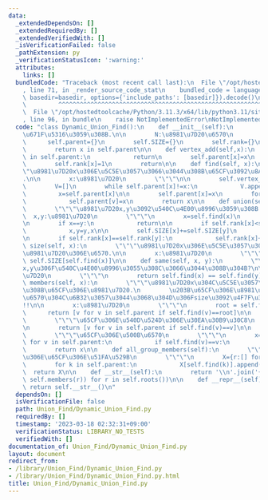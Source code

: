 ```yaml
---
data:
  _extendedDependsOn: []
  _extendedRequiredBy: []
  _extendedVerifiedWith: []
  _isVerificationFailed: false
  _pathExtension: py
  _verificationStatusIcon: ':warning:'
  attributes:
    links: []
  bundledCode: "Traceback (most recent call last):\n  File \"/opt/hostedtoolcache/Python/3.11.3/x64/lib/python3.11/site-packages/onlinejudge_verify/documentation/build.py\"\
    , line 71, in _render_source_code_stat\n    bundled_code = language.bundle(stat.path,\
    \ basedir=basedir, options={'include_paths': [basedir]}).decode()\n          \
    \         ^^^^^^^^^^^^^^^^^^^^^^^^^^^^^^^^^^^^^^^^^^^^^^^^^^^^^^^^^^^^^^^^^^^^^^^^^^^^^^^^^\n\
    \  File \"/opt/hostedtoolcache/Python/3.11.3/x64/lib/python3.11/site-packages/onlinejudge_verify/languages/python.py\"\
    , line 96, in bundle\n    raise NotImplementedError\nNotImplementedError\n"
  code: "class Dynamic_Union_Find():\n    def __init__(self):\n        \"\"\"\u521D\
    \u671F\u5316\u3059\u308B.\n\n        N:\u8981\u7D20\u6570\n        \"\"\"\n  \
    \      self.parent={}\n        self.SIZE={}\n        self.rank={}\n\n    def vertex_exist(self,x):\n\
    \        return x in self.parent\n\n    def vertex_add(self,x):\n        if x\
    \ in self.parent:\n            return\n        self.parent[x]=x\n        self.SIZE[x]=1\n\
    \        self.rank[x]=1\n        return\n\n    def find(self, x):\n        \"\"\
    \"\u8981\u7D20x\u306E\u5C5E\u3057\u3066\u3044\u308B\u65CF\u3092\u8ABF\u3079\u308B\
    .\n\n        x:\u8981\u7D20\n        \"\"\"\n\n        self.vertex_add(x)\n\n\
    \        V=[]\n        while self.parent[x]!=x:\n            V.append(x)\n   \
    \         x=self.parent[x]\n\n        self.parent[x]=x\n        for v in V:\n\
    \            self.parent[v]=x\n        return x\n\n    def union(self, x, y):\n\
    \        \"\"\"\u8981\u7D20x,y\u3092\u540C\u4E00\u8996\u3059\u308B.\n\n      \
    \  x,y:\u8981\u7D20\n        \"\"\"\n        x=self.find(x)\n        y=self.find(y)\n\
    \n        if x==y:\n            return\n\n        if self.rank[x]<self.rank[y]:\n\
    \            x,y=y,x\n\n        self.SIZE[x]+=self.SIZE[y]\n        self.parent[y]=x\n\
    \n        if self.rank[x]==self.rank[y]:\n            self.rank[x]+=1\n\n    def\
    \ size(self, x):\n        \"\"\"\u8981\u7D20x\u306E\u5C5E\u3057\u3066\u3044\u308B\
    \u8981\u7D20\u306E\u6570.\n\n        x:\u8981\u7D20\n        \"\"\"\n        return\
    \ self.SIZE[self.find(x)]\n\n    def same(self, x, y):\n        \"\"\"\u8981\u7D20\
    x,y\u306F\u540C\u4E00\u8996\u3055\u308C\u3066\u3044\u308B\u304B?\n\n        x,y:\u8981\
    \u7D20\n        \"\"\"\n        return self.find(x) == self.find(y)\n\n    def\
    \ members(self, x):\n        \"\"\"\u8981\u7D20x\u304C\u5C5E\u3057\u3066\u3044\
    \u308B\u65CF\u306E\u8981\u7D20.\n        \u203B\u65CF\u306E\u8981\u7D20\u306E\u500B\
    \u6570\u304C\u6B32\u3057\u3044\u3068\u304D\u306Fsize\u3092\u4F7F\u3046\u3053\u3068\
    !!\n\n        x:\u8981\u7D20\n        \"\"\"\n        root = self.find(x)\n  \
    \      return [v for v in self.parent if self.find(v)==root]\n\n    def roots(self):\n\
    \        \"\"\"\u65CF\u306E\u540D\u524D\u306E\u30EA\u30B9\u30C8\n        \"\"\"\
    \n        return [v for v in self.parent if self.find(v)==v]\n\n    def group_count(self):\n\
    \        \"\"\"\u65CF\u306E\u500B\u6570\n        \"\"\"\n        x=0\n       \
    \ for v in self.parent:\n            if self.find(v)==v:\n                x+=1\n\
    \        return x\n\n    def all_group_members(self):\n        \"\"\"\u5168\u3066\
    \u306E\u65CF\u306E\u51FA\u529B\n        \"\"\"\n        X={r:[] for r in self.roots()}\n\
    \        for k in self.parent:\n            X[self.find(k)].append(k)\n      \
    \  return X\n\n    def __str__(self):\n        return '\\n'.join('{}: {}'.format(r,\
    \ self.members(r)) for r in self.roots())\n\n    def __repr__(self):\n       \
    \ return self.__str__()\n"
  dependsOn: []
  isVerificationFile: false
  path: Union_Find/Dynamic_Union_Find.py
  requiredBy: []
  timestamp: '2023-03-18 02:32:31+09:00'
  verificationStatus: LIBRARY_NO_TESTS
  verifiedWith: []
documentation_of: Union_Find/Dynamic_Union_Find.py
layout: document
redirect_from:
- /library/Union_Find/Dynamic_Union_Find.py
- /library/Union_Find/Dynamic_Union_Find.py.html
title: Union_Find/Dynamic_Union_Find.py
---
```

